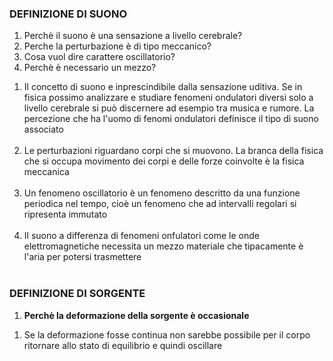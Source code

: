 <p>
	<h3>DEFINIZIONE DI SUONO</h3>
		<ol>
			<li>Perchè il suono è una sensazione a livello cerebrale?</li>
			<li>Perche la perturbazione è di tipo meccanico?</li>
			<li>Cosa vuol dire carattere oscillatorio?</li>
			<li>Perchè è necessario un mezzo?</li>
		</ol>
		<ol>
			<li>Il concetto di suono e inprescindibile dalla sensazione uditiva.
				Se in fisica possimo analizzare e studiare fenomeni ondulatori diversi
				solo a livello cerebrale si può discernere ad esempio tra musica 
				e rumore. La percezione che ha l'uomo di fenomi ondulatori definisce il tipo di suono
				associato</li><br>
			<li>Le perturbazioni riguardano corpi che si muovono. La branca della fisica che si occupa
				movimento dei corpi e delle forze coinvolte è la fisica meccanica</li><br>
			<li>Un fenomeno oscillatorio è un fenomeno descritto da una funzione periodica nel tempo,
				cioè un fenomeno che ad intervalli regolari si ripresenta immutato</li><br>
			<li>Il suono a differenza di fenomeni onfulatori come le  onde elettromagnetiche necessita
				un mezzo materiale che tipacamente è l'aria per potersi trasmettere</li><br>
		</ol>
</p>	

<p>
	<h3>DEFINIZIONE DI SORGENTE</h3>
		<ol>
			<li><b>Perchè la deformazione della sorgente è occasionale</b></li>
		</ol>
		<ol>
			<li> Se la deformazione fosse continua non sarebbe possibile per il corpo ritornare
			     allo stato di equilibrio e quindi oscillare</li>
</p>			
